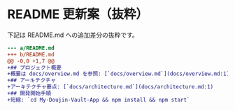 # README 更新案（抜粋）
下記は README.md への追加差分の抜粋です。

```diff
--- a/README.md
+++ b/README.md
@@ -0,0 +1,7 @@
+## プロジェクト概要
+概要は docs/overview.md を参照: [`docs/overview.md`](docs/overview.md:1)
+## アーキテクチャ
+アーキテクチャ要点: [`docs/architecture.md`](docs/architecture.md:1)
+## 開発開始手順
+短縮: `cd My-Doujin-Vault-App && npm install && npm start`